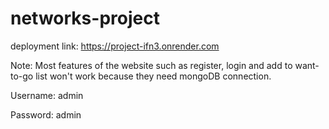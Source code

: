 # networks-project

deployment link: https://project-ifn3.onrender.com

Note: Most features of the website such as register, login and add to want-to-go list won't work because they need mongoDB connection.

Username: admin

Password: admin
